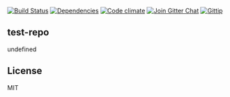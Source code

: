 
[![Build Status](https://img.shields.io/travis/madhums/test-repo.svg?style=flat)](https://travis-ci.org/madhums/test-repo)
[![Dependencies](https://img.shields.io/david/madhums/test-repo.svg?style=flat)](https://david-dm.org/madhums/test-repo)
[![Code climate](http://img.shields.io/codeclimate/github/madhums/test-repo.svg?style=flat)](https://codeclimate.com/github/madhums/test-repo)
[![Join Gitter Chat](https://img.shields.io/badge/gitter-join%20chat%20%E2%86%92-brightgreen.svg?style=flat)](https://gitter.im/madhums/test-repo?utm_source=badge&utm_medium=badge&utm_campaign=pr-badge&utm_content=badge)
[![Gittip](https://img.shields.io/gratipay/madhums.svg?style=flat)](https://www.gratipay.com/madhums/)

## test-repo

undefined

## License

MIT
